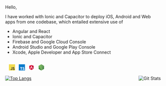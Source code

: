 <!--
**himanshusukhpal/himanshusukhpal** is a ✨ _special_ ✨ repository because its `README.md` (this file) appears on your GitHub profile.

Here are some ideas to get you started:

- 🔭 I’m currently working on ...
- 🌱 I’m currently learning ...
- 👯 I’m looking to collaborate on ...
- 🤔 I’m looking for help with ...
- 💬 Ask me about ...
- 📫 How to reach me: ...
- 😄 Pronouns: ...
- ⚡ Fun fact: ...
-->
  Hello,

  I have worked with Ionic and Capacitor to deploy iOS, Android and Web apps from one codebase, which entailed extensive use of
    <ul>
      <li> Angular and React </li>
      <li> Ionic and Capacitor </li>
      <li> Firebase and Google Cloud Console </li>
      <li> Android Studio and Google Play Console </li>
      <li> Xcode, Apple Developer and App Store Connect</li>
    </ul>
    <br>
  &nbsp;&nbsp;
  <img height="20" src="https://raw.githubusercontent.com/github/explore/80688e429a7d4ef2fca1e82350fe8e3517d3494d/topics/javascript/javascript.png"> &nbsp;
  <code><img height="20" src="https://raw.githubusercontent.com/github/explore/80688e429a7d4ef2fca1e82350fe8e3517d3494d/topics/typescript/typescript.png"></code> &nbsp;
  <code><img height="20" src="https://raw.githubusercontent.com/github/explore/80688e429a7d4ef2fca1e82350fe8e3517d3494d/topics/angular/angular.png"></code> &nbsp;
  <code><img height="20" src="https://raw.githubusercontent.com/github/explore/80688e429a7d4ef2fca1e82350fe8e3517d3494d/topics/nodejs/nodejs.png"></code> &nbsp;
  
<img alt="Git Stats" src="https://github-readme-stats.vercel.app/api?username=himanshusukhpal&show_icons=true&hide=stars" align="right" height="150" /></a>

[![Top Langs](https://github-readme-stats.vercel.app/api/top-langs/?username=himanshusukhpal&layout=compact)](https://github.com/himanshusukhpal/profile)
